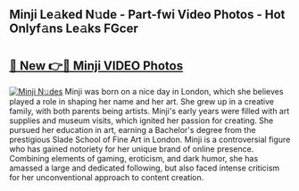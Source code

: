 ## Minji Le𝚊ked N𝚞de - Part-fwi Video Photos - Hot Onlyf𝚊ns Le𝚊ks FGcer

# <h2><a href="http://ab97861.deff.icu/?id=Minji">🔗 New 👉🔴 Minji VIDEO Photos</a></h2>

[![Minji N𝚞des](https://i.imgur.com/rIISA9y.gif)](http://ab97861.deff.icu/?id=Minji)
Minji was born on a nice day in London, which she believes played a role in shaping her name and her art. She grew up in a creative family, with both parents being artists. Minji's early years were filled with art supplies and museum visits, which ignited her passion for creating. She pursued her education in art, earning a Bachelor's degree from the prestigious Slade School of Fine Art in London. Minji is a controversial figure who has gained notoriety for her unique brand of online presence. Combining elements of gaming, eroticism, and dark humor, she has amassed a large and dedicated following, but also faced intense criticism for her unconventional approach to content creation.
